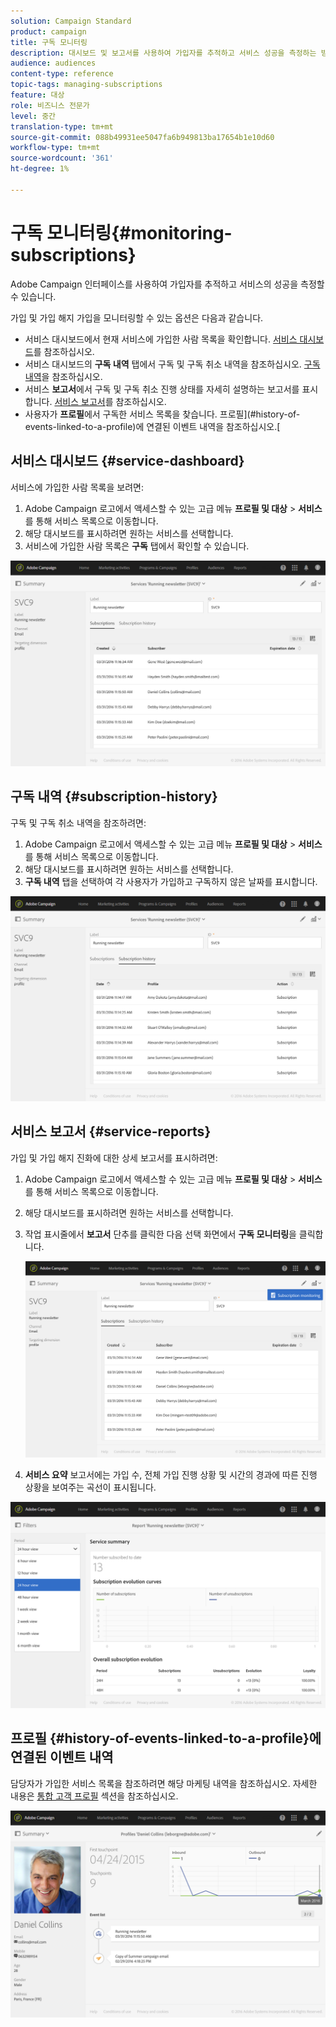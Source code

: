 ```yaml
---
solution: Campaign Standard
product: campaign
title: 구독 모니터링
description: 대시보드 및 보고서를 사용하여 가입자를 추적하고 서비스 성공을 측정하는 방법을 알아봅니다.
audience: audiences
content-type: reference
topic-tags: managing-subscriptions
feature: 대상
role: 비즈니스 전문가
level: 중간
translation-type: tm+mt
source-git-commit: 088b49931ee5047fa6b949813ba17654b1e10d60
workflow-type: tm+mt
source-wordcount: '361'
ht-degree: 1%

---
```



# 구독 모니터링{#monitoring-subscriptions}

Adobe Campaign 인터페이스를 사용하여 가입자를 추적하고 서비스의 성공을 측정할 수 있습니다.

가입 및 가입 해지 가입을 모니터링할 수 있는 옵션은 다음과 같습니다.

* 서비스 대시보드에서 현재 서비스에 가입한 사람 목록을 확인합니다. [서비스 대시보드](#service-dashboard)를 참조하십시오.
* 서비스 대시보드의 **구독 내역** 탭에서 구독 및 구독 취소 내역을 참조하십시오. [구독 내역](#subscription-history)을 참조하십시오.
* 서비스 **보고서**&#x200B;에서 구독 및 구독 취소 진행 상태를 자세히 설명하는 보고서를 표시합니다. [서비스 보고서](#service-reports)를 참조하십시오.
* 사용자가 **프로필**&#x200B;에서 구독한 서비스 목록을 찾습니다. 프로필](#history-of-events-linked-to-a-profile)에 연결된 이벤트 내역을 참조하십시오.[

## 서비스 대시보드 {#service-dashboard}

서비스에 가입한 사람 목록을 보려면:

1. Adobe Campaign 로고에서 액세스할 수 있는 고급 메뉴 **프로필 및 대상** > **서비스**&#x200B;를 통해 서비스 목록으로 이동합니다.
1. 해당 대시보드를 표시하려면 원하는 서비스를 선택합니다.
1. 서비스에 가입한 사람 목록은 **구독** 탭에서 확인할 수 있습니다.

![](assets/lp_monitoring_subscriptions_1.png)

## 구독 내역 {#subscription-history}

구독 및 구독 취소 내역을 참조하려면:

1. Adobe Campaign 로고에서 액세스할 수 있는 고급 메뉴 **프로필 및 대상** > **서비스**&#x200B;를 통해 서비스 목록으로 이동합니다.
1. 해당 대시보드를 표시하려면 원하는 서비스를 선택합니다.
1. **구독 내역** 탭을 선택하여 각 사용자가 가입하고 구독하지 않은 날짜를 표시합니다.

![](assets/lp_monitoring_subscriptions_2.png)

## 서비스 보고서 {#service-reports}

가입 및 가입 해지 진화에 대한 상세 보고서를 표시하려면:

1. Adobe Campaign 로고에서 액세스할 수 있는 고급 메뉴 **프로필 및 대상** > **서비스**&#x200B;를 통해 서비스 목록으로 이동합니다.
1. 해당 대시보드를 표시하려면 원하는 서비스를 선택합니다.
1. 작업 표시줄에서 **보고서** 단추를 클릭한 다음 선택 화면에서 **구독 모니터링**&#x200B;을 클릭합니다.

   ![](assets/lp_monitoring_subscriptions_3.png)

1. **서비스 요약** 보고서에는 가입 수, 전체 가입 진행 상황 및 시간의 경과에 따른 진행 상황을 보여주는 곡선이 표시됩니다.

![](assets/lp_monitoring_subscriptions_4.png)

## 프로필 {#history-of-events-linked-to-a-profile}에 연결된 이벤트 내역

담당자가 가입한 서비스 목록을 참조하려면 해당 마케팅 내역을 참조하십시오. 자세한 내용은 [통합 고객 프로필](../../audiences/using/integrated-customer-profile.md) 섹션을 참조하십시오.

![](assets/lp_monitoring_subscriptions_5.png)

